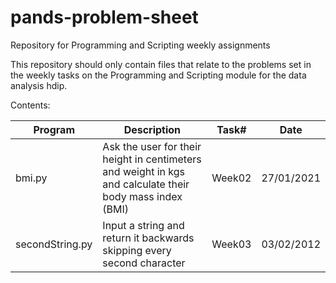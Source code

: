 # pands-problem-sheet
Repository for Programming and Scripting  weekly assignments

This repository should only contain files that relate to the problems set in the weekly tasks on the Programming and Scripting module for the data analysis hdip.

Contents:

|Program        |Description                                                                                              |Task#   |Date      |
|---------------|---------------------------------------------------------------------------------------------------------|--------|----------|
|bmi.py         |Ask the user for their height in centimeters and weight in kgs and calculate their body mass index (BMI) |Week02  |27/01/2021|
|secondString.py|Input a string and return it backwards skipping every second character                                   |Week03  |03/02/2012|
